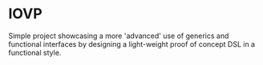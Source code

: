 # IOVP

Simple project showcasing a more 'advanced' use of generics and functional interfaces by designing a light-weight proof of concept DSL in a functional style.





